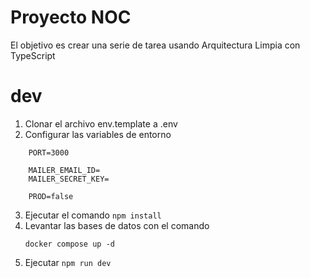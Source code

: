 # Proyecto NOC

El objetivo es crear una serie de tarea usando Arquitectura Limpia con TypeScript

# dev
1. Clonar el archivo env.template a .env
2. Configurar las variables de entorno

```
    PORT=3000

    MAILER_EMAIL_ID=
    MAILER_SECRET_KEY=

    PROD=false
```

3. Ejecutar el comando ```npm install```
4. Levantar las bases de datos con el comando
    ```
    docker compose up -d
    ```
5. Ejecutar ```npm run dev```